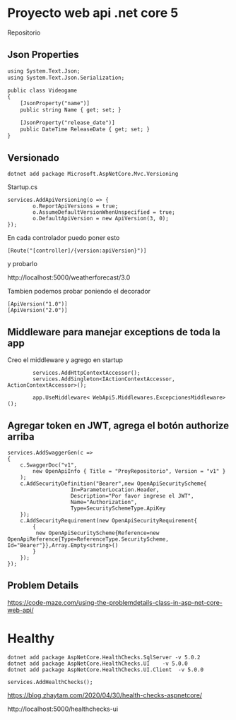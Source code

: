 # Proyecto web api .net core 5

Repositorio

## Json Properties
```html
using System.Text.Json;
using System.Text.Json.Serialization;

public class Videogame
{
    [JsonProperty("name")]
    public string Name { get; set; }

    [JsonProperty("release_date")]
    public DateTime ReleaseDate { get; set; }
}
```

## Versionado

```
dotnet add package Microsoft.AspNetCore.Mvc.Versioning
```
Startup.cs
```
services.AddApiVersioning(o => {
        o.ReportApiVersions = true;
        o.AssumeDefaultVersionWhenUnspecified = true;
        o.DefaultApiVersion = new ApiVersion(3, 0);
});
```
En cada controlador puedo poner esto
```
[Route("[controller]/{version:apiVersion}")]
```
y probarlo

http://localhost:5000/weatherforecast/3.0

Tambien podemos probar poniendo el decorador
```
[ApiVersion("1.0")]
[ApiVersion("2.0")]
```

## Middleware para manejar exceptions de toda la app

Creo el middleware y agrego en startup 

```
        services.AddHttpContextAccessor();
        services.AddSingleton<IActionContextAccessor, ActionContextAccessor>();
```

```
        app.UseMiddleware< WebApi5.Middlewares.ExcepcionesMiddleware>();
```

## Agregar token en JWT, agrega el botón authorize arriba

```
services.AddSwaggerGen(c =>
{
    c.SwaggerDoc("v1", 
        new OpenApiInfo { Title = "ProyRepositorio", Version = "v1" }
    );
    c.AddSecurityDefinition("Bearer",new OpenApiSecurityScheme{
                    In=ParameterLocation.Header,
                    Description="Por favor ingrese el JWT",
                    Name="Authorization",
                    Type=SecuritySchemeType.ApiKey
    });
    c.AddSecurityRequirement(new OpenApiSecurityRequirement{
        {
         new OpenApiSecurityScheme{Reference=new OpenApiReference{Type=ReferenceType.SecurityScheme, Id="Bearer"}},Array.Empty<string>()
        }
    }); 
});

```

## Problem Details 

https://code-maze.com/using-the-problemdetails-class-in-asp-net-core-web-api/

# Healthy

```
dotnet add package AspNetCore.HealthChecks.SqlServer -v 5.0.2
dotnet add package AspNetCore.HealthChecks.UI    -v 5.0.0
dotnet add package AspNetCore.HealthChecks.UI.Client  -v 5.0.0

services.AddHealthChecks();
```
https://blog.zhaytam.com/2020/04/30/health-checks-aspnetcore/

http://localhost:5000/healthchecks-ui
